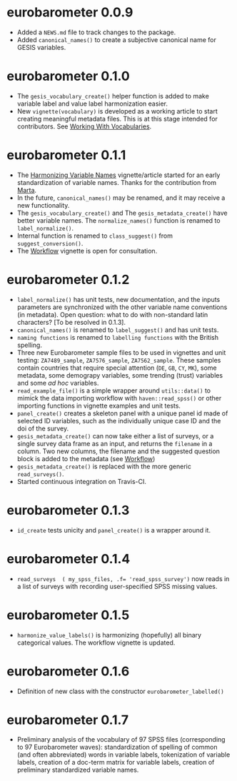 # eurobarometer 0.0.9
* Added a `NEWS.md` file to track changes to the package.
* Added `canonical_names()` to create a subjective canonical name for GESIS variables.

# eurobarometer 0.1.0
* The `gesis_vocabulary_create()` helper function is added to make variable label and value label harmonization easier.
* New `vignette(vocabulary)` is developed as a working article to start creating meaningful metadata files. This is at this stage intended for contributors. See [Working With Vocabularies](http://eurobarometer.danielantal.eu/articles/vocabulary.html).

# eurobarometer 0.1.1
* The [Harmonizing Variable Names](http://eurobarometer.danielantal.eu/articles/variable_names.html) vignette/article started for an early standardization of variable names. Thanks for the contribution from [Marta](https://github.com/mkolczynska).
* In the future, `canonical_names()` may be renamed, and it may receive a new functionality.
* The `gesis_vocabulary_create()` and The `gesis_metadata_create()` have better variable names.  The `normalize_names()` function is renamed to `label_normalize()`. 
* Internal function is renamed to `class_suggest()` from `suggest_conversion()`.
* The [Workflow](http://eurobarometer.danielantal.eu/articles/workflow.html) vignette is open for consultation.

# eurobarometer 0.1.2
* `label_normalize()` has unit tests, new documentation, and the inputs parameters are synchronized with the other variable name conventions (in metadata). Open question: what to do with non-standard latin characters? [To be resolved in 0.1.3].
* `canonical_names()` is renamed to `label_suggest()` and has unit tests.
* `naming functions` is renamed to `labelling functions` with the British spelling. 
* Three new Eurobarometer sample files to be used in vignettes and unit testing: `ZA7489_sample`, `ZA7576_sample`, `ZA7562_sample`. These samples contain countries that require special attention (`DE`, `GB`, `CY`, `MK`), some metadata, some demograpy variables, some trending (trust) variables and some _ad hoc_ variables. 
* `read_example_file()` is a simple wrapper around `utils::data()` to 
mimick the data importing workflow with `haven::read_spss()` or other
importing functions in vignette examples and unit tests.
* `panel_create()` creates a skeleton panel with a unique panel id made of selected ID variables, such as the individually unique case ID and the doi of the survey. 
* `gesis_metadata_create()` can now take either a list of surveys, or a single survey data frame as an input, and returns the `filename` in a column. Two new columns, the filename and the suggested question block is added to the metadata (see [Workflow](http://eurobarometer.danielantal.eu/articles/workflow.html))
* `gesis_metadata_create()` is replaced with the more generic `read_surveys()`.
* Started continuous integration on Travis-CI. 

# eurobarometer 0.1.3
* `id_create` tests unicity and `panel_create()` is a wrapper around it.

# eurobarometer 0.1.4
* `read_surveys  ( my_spss_files, .f= 'read_spss_survey')` now reads in a list of surveys with recording user-specified SPSS missing values.

# eurobarometer 0.1.5
* `harmonize_value_labels()` is harmonizing (hopefully) all binary categorical values. The workflow vignette is updated.

# eurobarometer 0.1.6
* Definition of new class with the constructor `eurobarometer_labelled()`

# eurobarometer 0.1.7
* Preliminary analysis of the vocabulary of 97 SPSS files (corresponding to 97 Eurobarometer waves): standardization of spelling of common (and often abbreviated) words in variable labels, tokenization of variable labels, creation of a doc-term matrix for variable labels, creation of preliminary standardized variable names.
